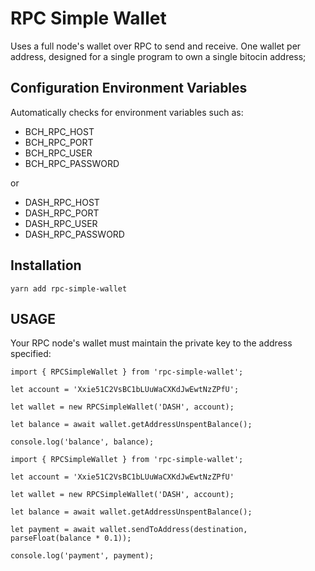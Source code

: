 
# RPC Simple Wallet

Uses a full node's wallet over RPC to send and receive. One wallet per address,
designed for a single program to own a single bitocin address;

## Configuration Environment Variables

Automatically checks for environment variables such as:

- BCH_RPC_HOST
- BCH_RPC_PORT
- BCH_RPC_USER
- BCH_RPC_PASSWORD

or

- DASH_RPC_HOST
- DASH_RPC_PORT
- DASH_RPC_USER
- DASH_RPC_PASSWORD

## Installation

`yarn add rpc-simple-wallet`

## USAGE

Your RPC node's wallet must maintain the private key to the address specified:

```
import { RPCSimpleWallet } from 'rpc-simple-wallet';

let account = 'Xxie51C2VsBC1bLUuWaCXKdJwEwtNzZPfU';

let wallet = new RPCSimpleWallet('DASH', account);

let balance = await wallet.getAddressUnspentBalance();

console.log('balance', balance);

```

```
import { RPCSimpleWallet } from 'rpc-simple-wallet';

let account = 'Xxie51C2VsBC1bLUuWaCXKdJwEwtNzZPfU'

let wallet = new RPCSimpleWallet('DASH', account);

let balance = await wallet.getAddressUnspentBalance();

let payment = await wallet.sendToAddress(destination, parseFloat(balance * 0.1));

console.log('payment', payment);

```
